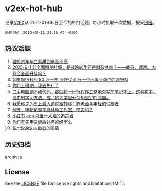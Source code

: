 # v2ex-hot-hub

 记录[V2EX](https://www.v2ex.com/)从 2021-01-06 日至今的热门话题。每小时抓取一次数据，按天[归档](archives)。

`更新时间：2025-08-12 21:28:45 +0800`

## 热议话题

1. [理想汽车车主素质到底高不高](https://www.v2ex.com/t/1151724)
1. [2025-9-1 起全面缴纳社保，是战略转型还是财政补血？——裁员、返聘、内卷会全面升级吗？](https://www.v2ex.com/t/1151759)
1. [如果你很轻松 50 万一年 会接受 6 万一个月事业单位的媳妇吗](https://www.v2ex.com/t/1151701)
1. [你们上班吧，我去旅行了](https://www.v2ex.com/t/1151725)
1. [二手电脑跑不动代码，那就将一行行程序工整地誊写在笔记本上。这种初中、高中的学习方法，成了她大学里无奈却坚定的武器。](https://www.v2ex.com/t/1151767)
1. [我愿称之为史上最大的财富转移：养老金与年轻的供奉者](https://www.v2ex.com/t/1151888)
1. [想弄一辆新能源车做移动工作室，现实吗？](https://www.v2ex.com/t/1151742)
1. [小红书 app 内置一大堆的追踪器](https://www.v2ex.com/t/1151745)
1. [你们有先用盗版后补票的经历么](https://www.v2ex.com/t/1151754)
1. [说一说身边人借钱的事情](https://www.v2ex.com/t/1151752)

## 历史归档

[archives](archives)

## License

See the [LICENSE](LICENSE) file for license rights and limitations (MIT).
